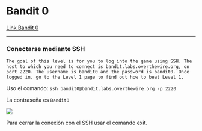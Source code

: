 # Bandit 0

[Link Bandit 0](https://overthewire.org/wargames/bandit/bandit0.html)

---

### Conectarse mediante SSH

```The goal of this level is for you to log into the game using SSH. The host to which you need to connect is bandit.labs.overthewire.org, on port 2220. The username is bandit0 and the password is bandit0. Once logged in, go to the Level 1 page to find out how to beat Level 1.```

Uso el comando:
```ssh bandit0@bandit.labs.overthewire.org -p 2220```

La contraseña es ```Bandit0```

![](images/Bandit00/2025-04-18-12-32-01.png)

Para cerrar la conexión con el SSH usar el comando exit.
